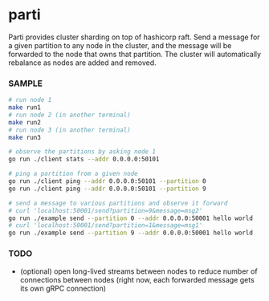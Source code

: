 # parti

Parti provides cluster sharding on top of hashicorp raft. Send a message for a given partition to any node in the cluster, and the message will be forwarded to the node that owns that partition. The cluster will automatically rebalance as nodes are added and removed.

### SAMPLE
```sh
# run node 1
make run1
# run node 2 (in another terminal)
make run2
# run node 3 (in another terminal)
make run3

# observe the partitions by asking node 1
go run ./client stats --addr 0.0.0.0:50101

# ping a partition from a given node
go run ./client ping --addr 0.0.0.0:50101 --partition 0
go run ./client ping --addr 0.0.0.0:50101 --partition 9

# send a message to various partitions and observe it forward
# curl 'localhost:50001/send?partition=9&message=msg2'
go run ./example send --partition 0 --addr 0.0.0.0:50001 hello world
# curl 'localhost:50001/send?partition=1&message=msg1'
go run ./example send --partition 9 --addr 0.0.0.0:50001 hello world
```

### TODO
- (optional) open long-lived streams between nodes to reduce number of connections between nodes (right now, each forwarded message gets its own gRPC connection)
